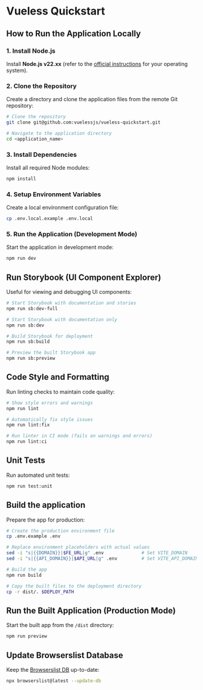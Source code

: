 # Vueless Quickstart

## How to Run the Application Locally

### 1. Install Node.js

Install **Node.js v22.xx** (refer to the [official instructions](https://nodejs.org/en/download/package-manager/) for your operating system).

### 2. Clone the Repository

Create a directory and clone the application files from the remote Git repository:

```bash
# Clone the repository
git clone git@github.com:vuelessjs/vueless-quickstart.git

# Navigate to the application directory
cd <application_name>
```

### 3. Install Dependencies

Install all required Node modules:

```bash
npm install
```

### 4. Setup Environment Variables

Create a local environment configuration file:

```bash
cp .env.local.example .env.local
```

### 5. Run the Application (Development Mode)

Start the application in development mode:

```bash
npm run dev
```

## Run Storybook (UI Component Explorer)

Useful for viewing and debugging UI components:

```bash
# Start Storybook with documentation and stories
npm run sb:dev-full

# Start Storybook with documentation only
npm run sb:dev

# Build Storybook for deployment
npm run sb:build

# Preview the built Storybook app
npm run sb:preview
```

## Code Style and Formatting

Run linting checks to maintain code quality:

```bash
# Show style errors and warnings
npm run lint

# Automatically fix style issues
npm run lint:fix

# Run linter in CI mode (fails on warnings and errors)
npm run lint:ci
```

## Unit Tests

Run automated unit tests:

```bash
npm run test:unit
```

## Build the application

Prepare the app for production:

```bash
# Create the production environment file
cp .env.example .env

# Replace environment placeholders with actual values
sed -i "s|{{DOMAIN}}|$FE_URL|g" .env              # Set VITE_DOMAIN
sed -i "s|{{API_DOMAIN}}|$API_URL|g" .env         # Set VITE_API_DOMAIN

# Build the app
npm run build

# Copy the built files to the deployment directory
cp -r dist/. $DEPLOY_PATH
```

## Run the Built Application (Production Mode)

Start the built app from the `/dist` directory:

```bash
npm run preview
```

## Update Browserslist Database

Keep the [Browserslist DB](https://browsersl.ist/) up-to-date:

```bash
npx browserslist@latest --update-db
```
